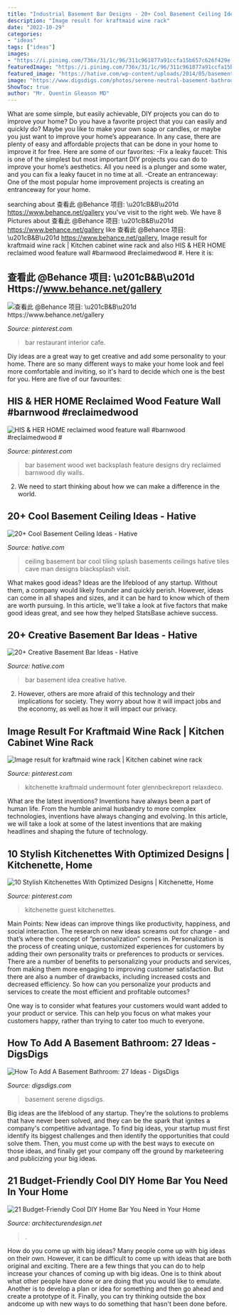 ```yaml
---
title: "Industrial Basement Bar Designs - 20+ Cool Basement Ceiling Ideas"
description: "Image result for kraftmaid wine rack"
date: "2022-10-29"
categories:
- "ideas"
tags: ["ideas"]
images:
- "https://i.pinimg.com/736x/31/1c/96/311c961877a91ccfa15b657c626f429e.jpg"
featuredImage: "https://i.pinimg.com/736x/31/1c/96/311c961877a91ccfa15b657c626f429e.jpg"
featured_image: "https://hative.com/wp-content/uploads/2014/05/basement-ceiling-ideas/12-black-splash-tiling-as-ceiling.jpg"
image: "https://www.digsdigs.com/photos/serene-neutral-basement-bathroom.jpg"
ShowToc: true
author: "Mr. Quentin Gleason MD"
---
```



What are some simple, but easily achievable, DIY projects you can do to improve your home?
Do you have a favorite project that you can easily and quickly do? Maybe you like to make your own soap or candles, or maybe you just want to improve your home’s appearance. In any case, there are plenty of easy and affordable projects that can be done in your home to improve it for free. Here are some of our favorites: 
-Fix a leaky faucet: This is one of the simplest but most important DIY projects you can do to improve your home’s aesthetics. All you need is a plunger and some water, and you can fix a leaky faucet in no time at all. 
-Create an entranceway: One of the most popular home improvement projects is creating an entranceway for your home.

	

		
searching about 查看此 @Behance 项目: \u201cB&amp;B\u201d https://www.behance.net/gallery you've visit to the right web. We have 8 Pictures about 查看此 @Behance 项目: \u201cB&amp;B\u201d https://www.behance.net/gallery like 查看此 @Behance 项目: \u201cB&amp;B\u201d https://www.behance.net/gallery, Image result for kraftmaid wine rack | Kitchen cabinet wine rack and also HIS &amp; HER HOME reclaimed wood feature wall #barnwood #reclaimedwood #. Here it is:
		
    
## 查看此 @Behance 项目: \u201cB&amp;B\u201d Https://www.behance.net/gallery

<img loading=lazy src="https://i.pinimg.com/736x/ac/35/eb/ac35eb4cef29bc7bb61fd3fd94c03480.jpg" onerror="this.onerror=null;this.src='https://tse1.mm.bing.net/th?id=OIP.H34oG-rhvgMLYdMieMiTMAHaJ3&amp;pid=15.1';" alt="查看此 @Behance 项目: \u201cB&amp;B\u201d https://www.behance.net/gallery">

_Source: pinterest.com_

>bar restaurant interior cafe. 

	

Diy ideas are a great way to get creative and add some personality to your home. There are so many different ways to make your home look and feel more comfortable and inviting, so it's hard to decide which one is the best for you. Here are five of our favourites:

    
## HIS &amp; HER HOME Reclaimed Wood Feature Wall #barnwood #reclaimedwood #

<img loading=lazy src="https://i.pinimg.com/736x/43/8c/75/438c75ba2e19d49b4cd3c70046cdab8e.jpg" onerror="this.onerror=null;this.src='https://tse2.mm.bing.net/th?id=OIP.pRd1yK3MP9PY0PicA93bAwDYEg&amp;pid=15.1';" alt="HIS &amp; HER HOME reclaimed wood feature wall #barnwood #reclaimedwood #">

_Source: pinterest.com_

>bar basement wood wet backsplash feature designs dry reclaimed barnwood diy walls. 

	

2. We need to start thinking about how we can make a difference in the world.

    
## 20+ Cool Basement Ceiling Ideas - Hative

<img loading=lazy src="https://hative.com/wp-content/uploads/2014/05/basement-ceiling-ideas/12-black-splash-tiling-as-ceiling.jpg" onerror="this.onerror=null;this.src='https://tse3.mm.bing.net/th?id=OIP.YG5JfZZzDcxuNy4W0UOshwHaLH&amp;pid=15.1';" alt="20+ Cool Basement Ceiling Ideas - Hative">

_Source: hative.com_

>ceiling basement bar cool tiling splash basements ceilings hative tiles cave man designs blacksplash visit. 

	

What makes good ideas?
Ideas are the lifeblood of any startup. Without them, a company would likely founder and quickly perish. However, ideas can come in all shapes and sizes, and it can be hard to know which of them are worth pursuing. In this article, we'll take a look at five factors that make good ideas great, and see how they helped StatsBase achieve success.

    
## 20+ Creative Basement Bar Ideas - Hative

<img loading=lazy src="https://hative.com/wp-content/uploads/2014/05/basement-bar-ideas/6-cute-basement-bar-idea.jpg" onerror="this.onerror=null;this.src='https://tse1.mm.bing.net/th?id=OIP.GEbj7Kaxu-d5yLM5El9EXAHaLP&amp;pid=15.1';" alt="20+ Creative Basement Bar Ideas - Hative">

_Source: hative.com_

>bar basement idea creative hative. 

	

2. However, others are more afraid of this technology and their implications for society. They worry about how it will impact jobs and the economy, as well as how it will impact our privacy. 

    
## Image Result For Kraftmaid Wine Rack | Kitchen Cabinet Wine Rack

<img loading=lazy src="https://i.pinimg.com/736x/34/cd/13/34cd1335565f111345223f77d3a11ccc.jpg" onerror="this.onerror=null;this.src='https://tse3.mm.bing.net/th?id=OIP.Z4_BQd_zKwk2p4HpuNJ1QAHaLH&amp;pid=15.1';" alt="Image result for kraftmaid wine rack | Kitchen cabinet wine rack">

_Source: pinterest.com_

>kitchenette kraftmaid undermount foter glennbeckreport relaxdeco. 

	

What are the latest inventions?
Inventions have always been a part of human life. From the humble animal husbandry to more complex technologies, inventions have always changing and evolving. In this article, we will take a look at some of the latest inventions that are making headlines and shaping the future of technology.

    
## 10 Stylish Kitchenettes With Optimized Designs | Kitchenette, Home

<img loading=lazy src="https://i.pinimg.com/736x/31/1c/96/311c961877a91ccfa15b657c626f429e.jpg" onerror="this.onerror=null;this.src='https://tse3.mm.bing.net/th?id=OIP.mfjTSWHOIFLa0RfGQeUWzwHaKP&amp;pid=15.1';" alt="10 Stylish Kitchenettes With Optimized Designs | Kitchenette, Home">

_Source: pinterest.com_

>kitchenette guest kitchenettes. 

	

Main Points: New ideas can improve things like productivity, happiness, and social interaction.
The research on new ideas screams out for change - and that’s where the concept of “personalization” comes in. Personalization is the process of creating unique, customized experiences for customers by adding their own personality traits or preferences to products or services.
There are a number of benefits to personalizing your products and services, from making them more engaging to improving customer satisfaction. But there are also a number of drawbacks, including increased costs and decreased efficiency. So how can you personalize your products and services to create the most efficient and profitable outcomes?

One way is to consider what features your customers would want added to your product or service. This can help you focus on what makes your customers happy, rather than trying to cater too much to everyone.

    
## How To Add A Basement Bathroom: 27 Ideas - DigsDigs

<img loading=lazy src="https://www.digsdigs.com/photos/serene-neutral-basement-bathroom.jpg" onerror="this.onerror=null;this.src='https://tse4.mm.bing.net/th?id=OIP.9goQzs4ejI33L9hqv2POJAHaJ4&amp;pid=15.1';" alt="How To Add A Basement Bathroom: 27 Ideas - DigsDigs">

_Source: digsdigs.com_

>basement serene digsdigs. 

	

Big ideas are the lifeblood of any startup. They're the solutions to problems that have never been solved, and they can be the spark that ignites a company's competitive advantage. To find big ideas, your startup must first identify its biggest challenges and then identify the opportunities that could solve them. Then, you must come up with the best ways to execute on those ideas, and finally get your company off the ground by marketeering and publicizing your big ideas.

    
## 21 Budget-Friendly Cool DIY Home Bar You Need In Your Home

<img loading=lazy src="https://cdn.architecturendesign.net/wp-content/uploads/2015/04/AD-DIY-Home-Bar-17.jpg" onerror="this.onerror=null;this.src='https://tse2.mm.bing.net/th?id=OIP.bLrXc1NFNDZFI8XtuOB1FAHaJ4&amp;pid=15.1';" alt="21 Budget-Friendly Cool DIY Home Bar You Need in Your Home">

_Source: architecturendesign.net_

>. 

	

How do you come up with big ideas?
Many people come up with big ideas on their own. However, it can be difficult to come up with ideas that are both original and exciting. There are a few things that you can do to help increase your chances of coming up with big ideas. One is to think about what other people have done or are doing that you would like to emulate. Another is to develop a plan or idea for something and then go ahead and create a prototype of it. Finally, you can try thinking outside the box andcome up with new ways to do something that hasn't been done before.


